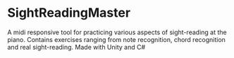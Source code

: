 # SightReadingMaster
A midi responsive tool for practicing various aspects of sight-reading at the piano. Contains exercises ranging from note recognition, chord recognition and real sight-reading. Made with Unity and C#
